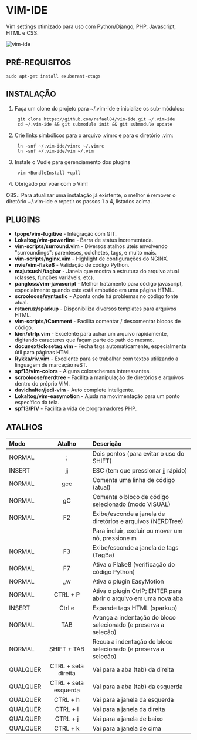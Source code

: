 # VIM-IDE #

Vim settings otimizado para uso com Python/Django, PHP, Javascript, HTML e CSS.

![vim-ide](https://github.com/rafael84/vim-ide/raw/master/img/overview.png)


## PRÉ-REQUISITOS ##

    sudo apt-get install exuberant-ctags


## INSTALAÇÃO ##
 
1. Faça um clone do projeto para ~/.vim-ide e inicialize os sub-módulos:
        
        git clone https://github.com/rafael84/vim-ide.git ~/.vim-ide
        cd ~/.vim-ide && git submodule init && git submodule update
        
2. Crie links simbólicos para o arquivo .vimrc e para o diretório .vim:

        ln -snf ~/.vim-ide/vimrc ~/.vimrc
        ln -snf ~/.vim-ide/vim ~/.vim

3. Instale o Vudle para gerenciamento dos plugins

        vim +BundleInstall +qall

4. Obrigado por voar com o Vim!


OBS.: Para atualizar uma instalação já existente, o melhor é remover o diretório ~/.vim-ide e 
repetir os passos 1 a 4, listados acima.


## PLUGINS ##

* **tpope/vim-fugitive** - Integração com GIT.
* **Lokaltog/vim-powerline** - Barra de status incrementada.
* **vim-scripts/surround.vim** - Diversos atalhos úteis envolvendo "surroundings": parenteses, colchetes, tags, e muito mais.
* **vim-scripts/nginx.vim** - Highlight de configurações do NGINX.
* **nvie/vim-flake8** - Validação de código Python.
* **majutsushi/tagbar** - Janela que mostra a estrutura do arquivo atual (classes, funções variáveis, etc). 
* **pangloss/vim-javascript** - Melhor tratamento para código javascript, especialmente quando este está embutido em uma página HTML.
* **scrooloose/syntastic** - Aponta onde há problemas no código fonte atual.
* **rstacruz/sparkup** - Disponibiliza diversos templates para arquivos HTML.
* **vim-scripts/tComment** - Facilita comentar / descomentar blocos de código.
* **kien/ctrlp.vim** - Excelente para achar um arquivo rapidamente, digitando caracteres que façam parte do path do mesmo.
* **docunext/closetag.vim** - Fecha tags automaticamente, especialmente útil para páginas HTML.
* **Rykka/riv.vim** - Excelente para se trabalhar com textos utilizando a linguagem de marcação reST.
* **spf13/vim-colors** - Alguns colorschemes interessantes.
* **scrooloose/nerdtree** - Facilita a manipulação de diretórios e arquivos dentro do próprio VIM.
* **davidhalter/jedi-vim** - Auto complete inteligente.
* **Lokaltog/vim-easymotion** - Ajuda na movimentação para um ponto específico da tela.
* **spf13/PIV** - Facilita a vida de programadores PHP.


## ATALHOS ##

Modo    | Atalho                | Descrição
:-------|:---------------------:|:------------------------------------------
NORMAL  | ;                     | Dois pontos (para evitar o uso do SHIFT)
INSERT  | jj                    | ESC (tem que pressionar jj rápido)
NORMAL  | gcc                   | Comenta uma linha de código (atual)
NORMAL  | gC                    | Comenta o bloco de código selecionado (modo VISUAL)
NORMAL  | F2                    | Exibe/esconde a janela de diretórios e arquivos (NERDTree)
        |                       | Para incluir, excluir ou mover um nó, pressione m
NORMAL  | F3                    | Exibe/esconde a janela de tags (TagBa)
NORMAL  | F7                    | Ativa o Flake8 (verificação do código Python)
NORMAL  | ,,w                   | Ativa o plugin EasyMotion
NORMAL  | CTRL + P              | Ativa o plugin CtrlP; ENTER para abrir o arquivo em uma nova aba
INSERT  | Ctrl e                | Expande tags HTML (sparkup)
NORMAL  | TAB                   | Avança a indentação do bloco selecionado (e preserva a seleção)
NORMAL  | SHIFT + TAB           | Recua a indentação do bloco selecionado (e preserva a seleção)
QUALQUER| CTRL + seta direita   | Vai para a aba (tab) da direita 
QUALQUER| CTRL + seta esquerda  | Vai para a aba (tab) da esquerda 
QUALQUER| CTRL + h              | Vai para a janela da esquerda
QUALQUER| CTRL + l              | Vai para a janela da direita
QUALQUER| CTRL + j              | Vai para a janela de baixo
QUALQUER| CTRL + k              | Vai para a janela de cima
